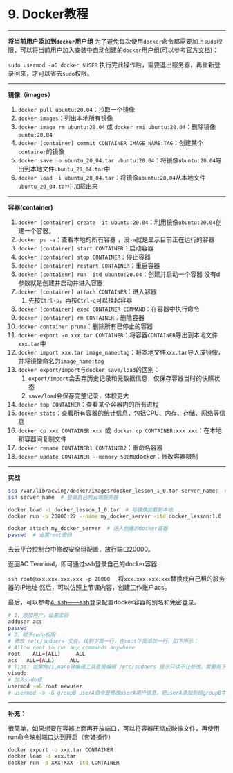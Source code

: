 # 9. Docker教程

---

**将当前用户添加到`docker`用户组**
为了避免每次使用`docker`命令都需要加上`sudo`权限，可以将当前用户加入安装中自动创建的`docker`用户组(可以参考[官方文档](https://docs.docker.com/engine/install/linux-postinstall/))：

`sudo usermod -aG docker $USER`
执行完此操作后，需要退出服务器，再重新登录回来，才可以省去`sudo`权限。

---

**镜像（images）**

1. `docker pull ubuntu:20.04`：拉取一个镜像
2. `docker images`：列出本地所有镜像
3. `docker image rm ubuntu:20.04` 或 `docker rmi ubuntu:20.04`：删除镜像`buntu:20.04`
4. `docker [container] commit CONTAINER IMAGE_NAME:TAG`：创建某个`container`的镜像
5. `docker save -o ubuntu_20_04.tar ubuntu:20.04`：将镜像`ubuntu:20.04`导出到本地文件`ubuntu_20_04.tar`中
6. `docker load -i ubuntu_20_04.tar`：将镜像`ubuntu:20.04`从本地文件`ubuntu_20_04.tar`中加载出来

---

**容器(container)**

1. `docker [container] create -it ubuntu:20.04`：利用镜像`ubuntu:20.04`创建一个容器。
2. `docker ps -a`：查看本地的所有容器 ，没`-a`就是显示目前正在运行的容器
3. `docker [container] start CONTAINER`：启动容器
4. `docker [container] stop CONTAINER`：停止容器
5. `docker [container] restart CONTAINER`：重启容器
6. `docker [contaienr] run -itd ubuntu:20.04`：创建并启动一个容器 没有d参数就是创建并启动并进入容器
7. `docker [container] attach CONTAINER`：进入容器
   1. 先按`Ctrl-p`，再按`Ctrl-q`可以挂起容器
8. `docker [container] exec CONTAINER COMMAND`：在容器中执行命令
9. `docker [container] rm CONTAINER`：删除容器
10. `docker container prune`：删除所有已停止的容器
11. `docker export -o xxx.tar CONTAINER`：将容器`CONTAINER`导出到本地文件`xxx.tar`中
12. `docker import xxx.tar image_name:tag`：将本地文件`xxx.tar`导入成镜像，并将镜像命名为`image_name:tag`
13. `docker export/import`与`docker save/load`的区别：
    1. `export/import`会丢弃历史记录和元数据信息，仅保存容器当时的快照状态
    2. `save/load`会保存完整记录，体积更大
14. `docker top CONTAINER`：查看某个容器内的所有进程
15. `docker stats`：查看所有容器的统计信息，包括CPU、内存、存储、网络等信息
16. `docker cp xxx CONTAINER:xxx `或` docker cp CONTAINER:xxx xxx`：在本地和容器间复制文件
17. `docker rename CONTAINER1 CONTAINER2`：重命名容器
18. `docker update CONTAINER --memory 500MB`docker：修改容器限制

---

**实战**

```bash
scp /var/lib/acwing/docker/images/docker_lesson_1_0.tar server_name:  # 将镜像上传到自己租的云端服务器
ssh server_name  # 登录自己的云端服务器

docker load -i docker_lesson_1_0.tar  # 将镜像加载到本地
docker run -p 20000:22 --name my_docker_server -itd docker_lesson:1.0  # 创建并运行docker_lesson:1.0镜像

docker attach my_docker_server  # 进入创建的docker容器
passwd  # 设置root密码


```

去云平台控制台中修改安全组配置，放行端口20000。

返回AC Terminal，即可通过ssh登录自己的docker容器：

`ssh root@xxx.xxx.xxx.xxx -p 20000  ` 将`xxx.xxx.xxx.xxx`替换成自己租的服务器的IP地址
然后，可以仿照上节课内容，创建工作账户acs。

最后，可以参考[4. ssh——ssh](./folder/SSH/SSH登录.md)登录配置docker容器的别名和免密登录。

```bash
# 1、添加用户，设置密码
adduser acs
passwd
# 2、赋予sudo权限
# 修改 /etc/sudoers 文件，找到下面一行，在root下面添加一行，如下所示：
# Allow root to run any commands anywhere
root    ALL=(ALL)     ALL
acs   ALL=(ALL)     ALL
# Tips: 如果用vi,nano等编辑工具直接编辑 /etc/sudoers 提示只读不让修改。需要用下面的命令修改用户，使其属于sudo组：
visudo 
# 加入sudo组
usermod -aG root newuser 
# usermod -a -G groupB userA命令是修改userA用户信息，把userA添加到组groupB中。
```



---

**补充：**

很简单，如果想要在容器上面再开放端口，可以将容器压缩成映像文件，再使用run命令映射端口达到开启（套娃操作）

```bash
docker export -o xxx.tar CONTAINER
docker load -i xxx.tar 
docker run -p XXX:XXX -itd CONTAINER
```



